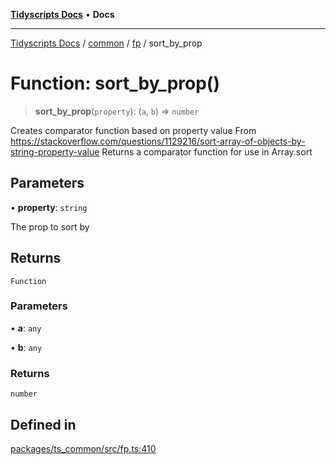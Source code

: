 [**Tidyscripts Docs**](../../../../../README.md) • **Docs**

***

[Tidyscripts Docs](../../../../../globals.md) / [common](../../../README.md) / [fp](../README.md) / sort\_by\_prop

# Function: sort\_by\_prop()

> **sort\_by\_prop**(`property`): (`a`, `b`) => `number`

Creates comparator function based on property value 
From https://stackoverflow.com/questions/1129216/sort-array-of-objects-by-string-property-value
Returns a comparator function for use in Array.sort

## Parameters

• **property**: `string`

The prop to sort by

## Returns

`Function`

### Parameters

• **a**: `any`

• **b**: `any`

### Returns

`number`

## Defined in

[packages/ts\_common/src/fp.ts:410](https://github.com/sheunaluko/tidyscripts/blob/master/packages/ts_common/src/fp.ts#L410)
